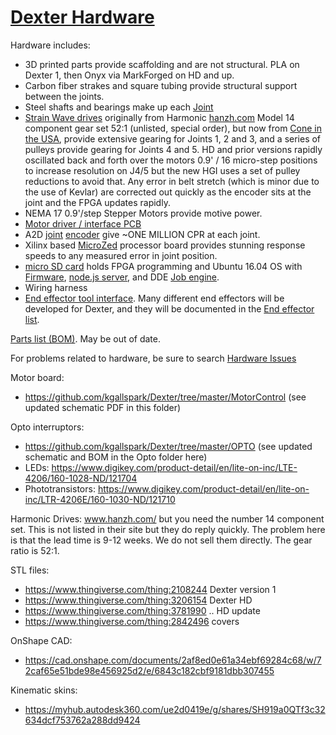 # [Dexter Hardware](https://github.com/HaddingtonDynamics/Dexter/blob/master/Hardware)

Hardware includes:
* 3D printed parts provide scaffolding and are not structural. PLA on Dexter 1, then Onyx via MarkForged on HD and up.
* Carbon fiber strakes and square tubing provide structural support between the joints.
* Steel shafts and bearings make up each [Joint](Joints)
* [Strain Wave drives](https://www.youtube.com/watch?v=_jigqm6b8qc) originally from Harmonic [hanzh.com](http://www.hanzh.com/product-2.html) Model 14 component gear set 52:1 (unlisted, special order), but now from [Cone in the USA](https://conedrive.com/products/harmonic-2/), provide extensive gearing for Joints 1, 2 and 3, and a series of pulleys provide gearing for Joints 4 and 5. HD and prior versions rapidly oscillated back and forth over the motors 0.9' / 16 micro-step positions to increase resolution on J4/5 but the new HGI uses a set of pulley reductions to avoid that. Any error in belt stretch (which is minor due to the use of Kevlar) are corrected out quickly as the encoder sits at the joint and the FPGA updates rapidly.
* NEMA 17 0.9'/step Stepper Motors provide motive power.
* [Motor driver / interface PCB](Motor-Control-PCB)
* A2D [joint](Joints) [encoder](Encoders) give ~ONE MILLION CPR at each joint.
* Xilinx based [MicroZed](MicroZed) processor board provides stunning response speeds to any measured error in joint position.
* [micro SD card](SD-Card-Image) holds FPGA programming and Ubuntu 16.04 OS with [Firmware](Firmware), [node.js server](nodejs-webserver), and DDE [Job engine](DDE#job-engine-on-dexter).
* Wiring harness
* [End effector tool interface](End-Effectors). Many different end effectors will be developed for Dexter, and they will be documented in the [End effector list](End-Effectors).

[Parts list (BOM)](https://docs.google.com/spreadsheets/d/1uk89q76vcK4OT9NTM6qxsPpkON_QM3-OrlhfjPigGuE/edit?usp=sharing). May be out of date.

For problems related to hardware, be sure to search [Hardware Issues](https://github.com/HaddingtonDynamics/Dexter/issues?utf8=%E2%9C%93&q=is%3Aissue+label%3AHardware+)

Motor board:
- https://github.com/kgallspark/Dexter/tree/master/MotorControl (see updated schematic PDF in this folder)

Opto interruptors:
- https://github.com/kgallspark/Dexter/tree/master/OPTO (see updated schematic and BOM in the Opto folder here)
- LEDs: https://www.digikey.com/product-detail/en/lite-on-inc/LTE-4206/160-1028-ND/121704
- Phototransistors: https://www.digikey.com/product-detail/en/lite-on-inc/LTR-4206E/160-1030-ND/121710

Harmonic Drives: www.hanzh.com/ but you need the number 14 component set. This is not listed in their site but they do reply quickly. The problem here is that the lead time is 9-12 weeks. We do not sell them directly. The gear ratio is 52:1.

STL files:
- https://www.thingiverse.com/thing:2108244 Dexter version 1
- https://www.thingiverse.com/thing:3206154 Dexter HD
- https://www.thingiverse.com/thing:3781990 .. HD update
- https://www.thingiverse.com/thing:2842496 covers

OnShape CAD:
- https://cad.onshape.com/documents/2af8ed0e61a34ebf69284c68/w/72caf65e51bde98e456925d2/e/6843c182cbf9181dbb307455

Kinematic skins:
- https://myhub.autodesk360.com/ue2d0419e/g/shares/SH919a0QTf3c32634dcf753762a288dd9424